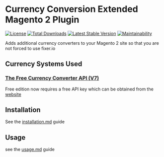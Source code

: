 # Currency Conversion Extended Magento 2 Plugin

[![License](https://poser.pugx.org/sozodesign/magento2-currencyconversionextended/license)](https://packagist.org/packages/sozodesign/magento2-currencyconversionextended)
[![Total Downloads](https://poser.pugx.org/sozodesign/magento2-currencyconversionextended/downloads)](https://packagist.org/packages/sozodesign/magento2-currencyconversionextended)
[![Latest Stable Version](https://poser.pugx.org/sozodesign/magento2-currencyconversionextended/v/stable)](https://packagist.org/packages/sozodesign/magento2-currencyconversionextended)
[![Maintainability](https://api.codeclimate.com/v1/badges/2f3f0ba79d41ea1c054f/maintainability)](https://codeclimate.com/github/sozo-design/Magento2_CurrencyConversionExtended/maintainability)

Adds additional currency converters to your Magento 2 site so that you are not forced to use fixer.io

## Currency Systems Used

### [The Free Currency Converter API (V7)](https://free.currencyconverterapi.com/)
Free edition now requires a free API key which can be obtained from the [website](https://free.currencyconverterapi.com/free-api-key) 

## Installation
See the [installation.md](./Guides/INSTALLATION.md) guide

## Usage
see the [usage.md](./Guides/USAGE.md) guide
